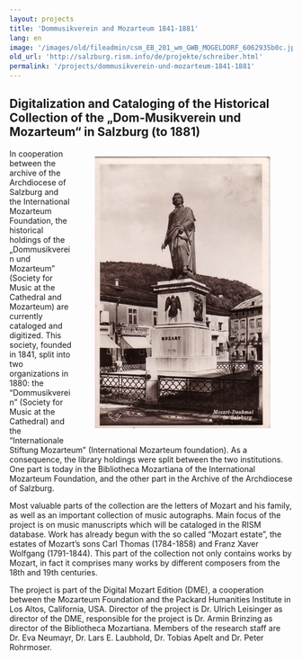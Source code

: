 ```yaml
---
layout: projects
title: 'Dommusikverein and Mozarteum 1841-1881'
lang: en
image: '/images/old/fileadmin/csm_EB_201_wm_GWB_MOGELDORF_6062935b0c.jpg'
old_url: 'http://salzburg.rism.info/de/projekte/schreiber.html'
permalink: '/projects/dommusikverein-und-mozarteum-1841-1881'
---
```



## Digitalization and Cataloging of the Historical Collection of the „Dom-Musikverein und Mozarteum“ in Salzburg (to 1881)

<div style="float: right;">
   <figure class="figure">
      <div class="float-left">
         <img src="/images/csm_Mozartdenkmal_83eda04e6d.jpg">
      </div>
     </figure>
</div>


In cooperation between the archive of the Archdiocese of Salzburg and the International Mozarteum Foundation, the historical holdings of the „Dommusikverein und Mozarteum” (Society for Music at the Cathedral and Mozarteum) are currently cataloged and digitized. This society, founded in 1841, split into two organizations in 1880: the “Dommusikverein” (Society for Music at the Cathedral) and the “Internationale Stiftung Mozarteum” (International Mozarteum foundation). As a consequence, the library holdings were split between the two institutions. One part is today in the Bibliotheca Mozartiana of the International Mozarteum Foundation, and the other part in the Archive of the Archdiocese of Salzburg.

Most valuable parts of the collection are the letters of Mozart and his family, as well as an important collection of music autographs. Main focus of the project is on music manuscripts which will be cataloged in the RISM database. Work has already begun with the so called “Mozart estate”, the estates of Mozart’s sons Carl Thomas (1784-1858) and Franz Xaver Wolfgang (1791-1844). This part of the collection not only contains works by Mozart, in fact it comprises many works by different composers from the 18th and 19th centuries.

The project is part of the Digital Mozart Edition (DME), a cooperation between the Mozarteum Foundation and the Packard Humanities Institute in Los Altos, California, USA. Director of the project is Dr. Ulrich Leisinger as director of the DME, responsible for the project is Dr. Armin Brinzing as director of the Bibliotheca Mozartiana. Members of the research staff are Dr. Eva Neumayr, Dr. Lars E. Laubhold, Dr. Tobias Apelt and Dr. Peter Rohrmoser.

